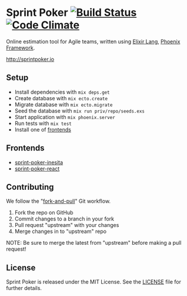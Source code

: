 # Sprint Poker [![Build Status](https://travis-ci.org/elpassion/sprint-poker.svg)](https://travis-ci.org/elpassion/sprint-poker)[![Code Climate](https://codeclimate.com/repos/58edf0c722fccf0268001d37/badges/66da3ec72dad0cb41e7c/gpa.svg)](https://codeclimate.com/repos/58edf0c722fccf0268001d37/feed)

Online estimation tool for Agile teams, written using [Elixir Lang], [Phoenix Framework].

http://sprintpoker.io

## Setup

- Install dependencies with `mix deps.get`
- Create database with `mix ecto.create`
- Migrate database with `mix ecto.migrate`
- Seed the database with `mix run priv/repo/seeds.exs`
- Start application with `mix phoenix.server`
- Run tests with `mix test`
- Install one of [frontends](#frontends)

## Frontends
- [sprint-poker-inesita](https://github.com/elpassion/sprint-poker-inesita)
- [sprint-poker-react](https://github.com/elpassion/sprint-poker-react)

## Contributing

We follow the "[fork-and-pull]" Git workflow.

1. Fork the repo on GitHub
2. Commit changes to a branch in your fork
3. Pull request "upstream" with your changes
4. Merge changes in to "upstream" repo

NOTE: Be sure to merge the latest from "upstream" before making a pull request!

## License

Sprint Poker is released under the MIT License. See the [LICENSE] file for further details.

[Elixir Lang]: http://elixir-lang.org
[Phoenix Framework]: http://www.phoenixframework.org
[fork-and-pull]: https://help.github.com/articles/using-pull-requests
[LICENSE]: LICENSE
